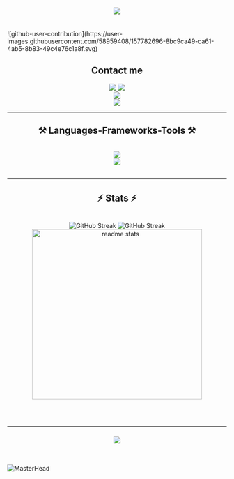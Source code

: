 
<h1 align="center">
    <img src="https://readme-typing-svg.herokuapp.com/?font=Righteous&size=35&center=true&vCenter=true&width=500&height=70&duration=4000&lines=Hi+There!+👋;+I'm+Xuan+Quy!;" />
</h1>

<br/>
![github-user-contribution](https://user-images.githubusercontent.com/58959408/157782696-8bc9ca49-ca61-4ab5-8b83-49c4e76c1a8f.svg)
<!-- 
<div align="center">
 
 🔭 I’m currently working on **a chat app**
 
 🌱 I’m currently learning **Redis, Tailwind, React Native Expo**

 💬 Ask me about **Node.js, React, Firebase, MongoDB... or anything [here](https://github.com/salesp07/salesp07/issues)**

 ⚡ Fun fact **Game of Thrones Night's Watch cloaks are made from Ikea rugs**
 
 </div>
-->

   <h2 align="center">Contact me</h2>
<div align="center"> 
  <a href="https://linkedin.com/in/xuanquy" target="_blank">
    <img src="https://img.shields.io/badge/LinkedIn-0077B5?style=for-the-badge&logo=linkedin&logoColor=white" target="_blank" />
  </a>
    <a href="https://www.instagram.com/_xuan_quy/" target="_blank"><img src="https://img.shields.io/badge/Instagram-333333?style=for-the-badge&logo=instagram&logoColor=red"></a>
   <div>
    <a href="https://github.com/xqsadness" target="_blank"><img src="https://img.shields.io/badge/Github-xqsadness-green?style=for-the-badge&logo=github"></a>
   </div>
    <div>
    <a href="mailto:mailto:xuanquy2433@gmail.com" target="_blank"><img src="https://img.shields.io/badge/Email-xuanquy2433@gmail.com-teal?style=for-the-badge&logo=gmail"></a>
   </div>
</div>

 <hr/>
 
<h2 align="center">⚒️ Languages-Frameworks-Tools ⚒️</h2>
<br/>
<div align="center">
    <img src="https://skillicons.dev/icons?i=swift,github,git,vscode,mongodb,react,java,figma,markdown,spring,netlify"/><br>
    <img src="https://skillicons.dev/icons?i=javascript,firebase,mysql,bootstrap,mui,html,css,photoshop,postman,vercel" /><br>
</div>

<br/>
<hr/>

<h2 align="center">⚡ Stats ⚡</h2>
<br>
<div align=center>
  <img src="https://streak-stats.demolab.com?user=xqsadness&theme=dark" alt="GitHub Streak" />
    <img src="https://streak-stats.demolab.com?user=xqsadness&theme=holi-theme" alt="GitHub Streak" />
  <img width=390 src="https://github-readme-stats-salesp07.vercel.app/api?username=xqsadness&count_private=true&show_icons=true&theme=react&rank_icon=github&border_radius=10" alt="readme stats" />
  <br/>
</div>

<br/><br/>
<hr/>

<h3 align="center">
    <img src="https://readme-typing-svg.herokuapp.com/?font=Righteous&size=25&center=true&vCenter=true&width=500&height=70&duration=4000&lines=Thanks+for+visiting!+✌️;+Shoot+me+a+message+on+Linkedin!;See+you+again!">
</h3>

<br/>

![MasterHead](https://firebasestorage.googleapis.com/v0/b/flexi-coding.appspot.com/o/dempgi7-520f8d5f-63d4-4453-8822-dbc149ae27f8.gif?alt=media&token=91c0c7b2-93c3-4029-b011-1a8703c5730d)

